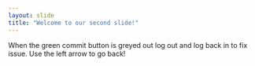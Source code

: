 ```yaml
---
layout: slide
title: "Welcome to our second slide!"
---
```

When the green commit button is greyed out log out and log back in to fix issue.
Use the left arrow to go back!
